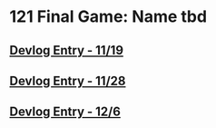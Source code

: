 # 121 Final Game: Name tbd

## [Devlog Entry - 11/19](./devlogs/devlog1.md)

## [Devlog Entry - 11/28](./devlogs/devlog2.md)

## [Devlog Entry - 12/6](./devlogs/devlog3.md)